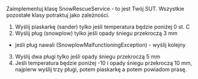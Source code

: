 ﻿Zaimplementuj klasę SnowRescueService - to jest Twój SUT. Wszystkie pozostałe klasy potraktuj jako zależności.

1. Wyślij piaskarkę (sander) tylko jeśli temperatura będzie poniżej 0 st. C
2. Wyślij pług (snowplow) tylko jeśli opady śniegu przekroczą 3 mm
  *  jeśli pług nawali (SnowplowMalfunctioningException) - wyślij kolejny
3. Wyślij dwa pługi tylko jeśli opady śniegu przekroczą 5 mm
4. Jeśli temperatura będzie poniżej -10 i opady śniegu przekroczą 10 mm, najpierw wyślij trzy pługi,
 potem piaskarkę a potem powiadom prasę. 	 
		